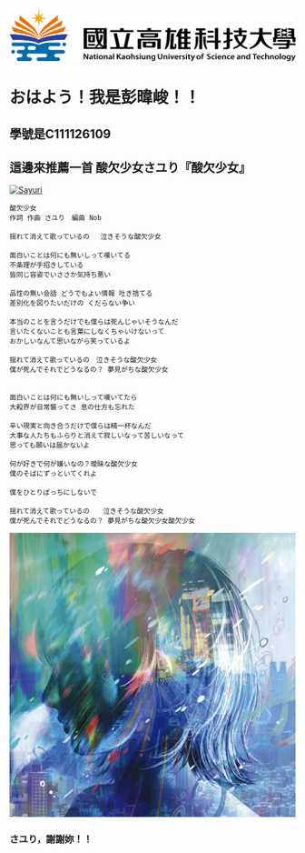 ![NKUST](nkust.png "NKUST")

# おはよう！我是彭暐峻！！
## 學號是C111126109

## 這邊來推薦一首 酸欠少女さユり『酸欠少女』
[![Sayuri](https://img.youtube.com/vi/L72R8VFVNEY/0.jpg)](https://www.youtube.com/watch?v=L72R8VFVNEY "Sayuri")

```
酸欠少女
作詞 作曲 さユり　編曲 Nob

揺れて消えて歌っているの　 泣きそうな酸欠少女

面白いことは何にも無いしって嘆いてる
不条理が手招きしている
皆同じ容姿でいささか気持ち悪い

品性の無い会話 どうでもよい情報 吐き捨てる
差別化を図りたいだけの くだらない争い

本当のことを言うだけでも僕らは死んじゃいそうなんだ
言いたくないことも言葉にしなくちゃいけないって
おかしいなんて思いながら笑っているよ

揺れて消えて歌っているの　泣きそうな酸欠少女
僕が死んでそれでどうなるの？ 夢見がちな酸欠少女


面白いことは何にも無いしって嘆いてたら
大殺界が日常襲ってさ 息の仕方も忘れた

辛い現実と向き合うだけで僕らは精一杯なんだ
大事な人たちもふらりと消えて寂しいなって苦しいなって
思っても願いは届かないよ

何が好きで何が嫌いなの？曖昧な酸欠少女
僕のそばにずっといてくれよ

僕をひとりぼっちにしないで

揺れて消えて歌っているの　　泣きそうな酸欠少女
僕が死んでそれでどうなるの？ 夢見がちな酸欠少女酸欠少女
```

![Sayuri-Sanketsu-Shoujo](Sayuri-Sanketsu-Shoujo.jpg "Sayuri-Sanketsu-Shoujo")
### さユり，謝謝妳！！


